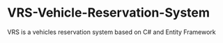# VRS-Vehicle-Reservation-System
VRS is a vehicles reservation system based on C# and Entity Framework
